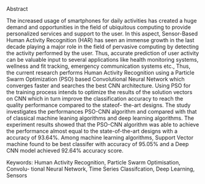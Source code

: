 Abstract

The increased usage of smartphones for daily activities has created a huge demand and
opportunities in the field of ubiquitous computing to provide personalized services and
support to the user. In this aspect, Sensor-Based Human Activity Recognition (HAR)
has seen an immense growth in the last decade playing a major role in the field of
pervasive computing by detecting the activity performed by the user. Thus, accurate
prediction of user activity can be valuable input to several applications like health
monitoring systems, wellness and fit tracking, emergency communication systems etc.,
Thus, the current research performs Human Activity Recognition using a Particle
Swarm Optimization (PSO) based Convolutional Neural Network which converges
faster and searches the best CNN architecture. Using PSO for the training process
intends to optimize the results of the solution vectors on CNN which in turn improve
the classification accuracy to reach the quality performance compared to the stateof-
the-art designs. The study investigates the performances PSO-CNN algorithm and
compared with that of classical machine leaning algorithms and deep learning algorithms.
The experiment results showed that the PSO-CNN algorithm was able to
achieve the performance almost equal to the state-of-the-art designs with a accuracy
of 93.64%. Among machine learning algorithms, Support Vector machine found to
be best classifer with accuracy of 95.05% and a Deep CNN model achieved 92.64%
accuracy score.

Keywords: Human Activity Recognition, Particle Swarm Optimisation, Convolu-
tional Neural Network, Time Series Classifcation, Deep Learning, Sensors
